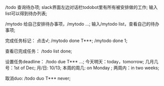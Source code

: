 /todo
查询待办项;
slack界面左边对话栏todobot里有所有被安排做的工作;
输入list可以得到待办列表;

/mytodo
给自己安排待办事项，/mytodo ...;
输入/mytodo list，查看自己的待办事项;

完成任务标记：
点击√;
/mytodo done T***;
/mytodo done 1;

查看已完成任务：
/todo list done;

设置任务deadline：
/todo due T*** ...;
今天明天：today，tomorrow;
几月几号：1st of Dec;
月/日: 10/13;
本周的周几: on Monday ;
两周内：in two weeks;

取消duo:
/todo duo T*** never;
